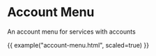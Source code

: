 # Account Menu

An account menu for services with accounts

{{ example("account-menu.html", scaled=true) }}
